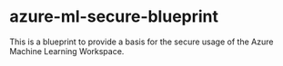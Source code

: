 # azure-ml-secure-blueprint
This is a blueprint to provide a basis for the secure usage of the Azure Machine Learning Workspace.
